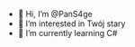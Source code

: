 - 👋 Hi, I’m @PanS4ge
- 👀 I’m interested in Twój stary
- 🌱 I’m currently learning C#

<!---
PanS4ge/PanS4ge is a ✨ special ✨ repository because its `README.md` (this file) appears on your GitHub profile.
You can click the Preview link to take a look at your changes.
--->
